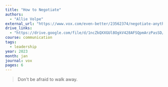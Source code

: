 ```yaml
---
title: "How to Negotiate"
authors:
  - "Allie Volpe"
external_url: "https://www.vox.com/even-better/23562374/negotiate-anything-prepare-questions"
drive_links:
  - "https://drive.google.com/file/d/1ncZkQXXGUl8OgkV428AFSQpmArzPasSD/view?usp=drivesdk"
course: communication
tags:
  - leadership
year: 2023
month: jan
journal: vox
pages: 6
---
```


> Don't be afraid to walk away.

